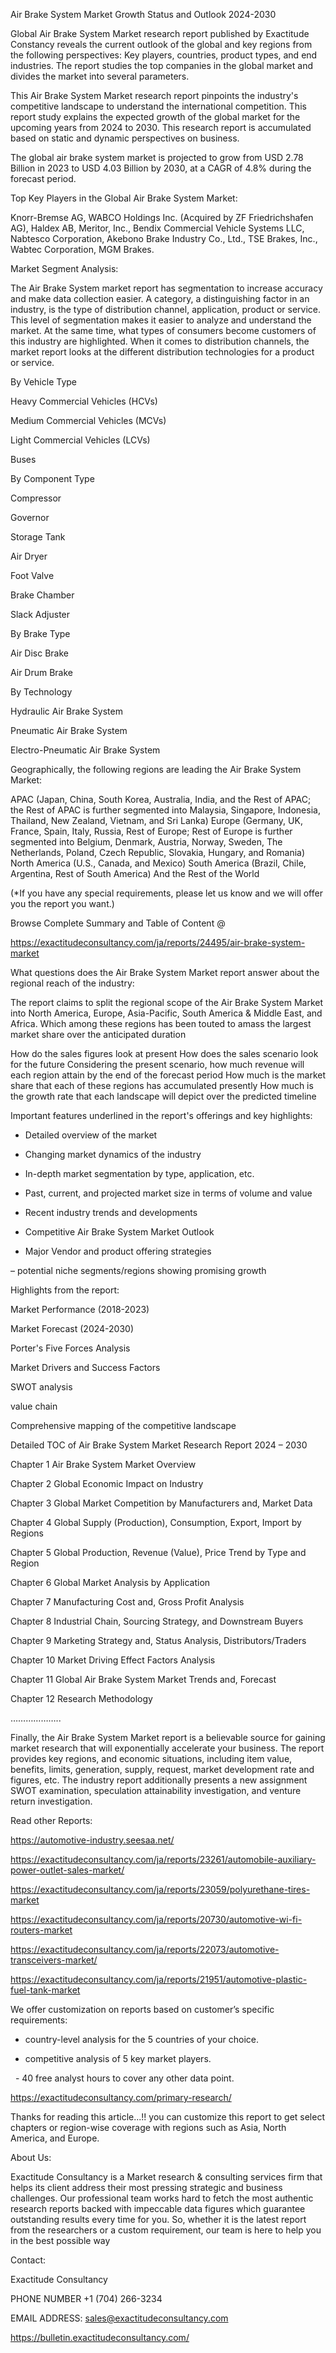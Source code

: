 Air Brake System Market Growth Status and Outlook 2024-2030

Global Air Brake System Market research report published by Exactitude Constancy reveals the current outlook of the global and key regions from the following perspectives: Key players, countries, product types, and end industries. The report studies the top companies in the global market and divides the market into several parameters.

This Air Brake System Market research report pinpoints the industry's competitive landscape to understand the international competition. This report study explains the expected growth of the global market for the upcoming years from 2024 to 2030. This research report is accumulated based on static and dynamic perspectives on business.

The global air brake system market is projected to grow from USD 2.78 Billion in 2023 to USD 4.03 Billion by 2030, at a CAGR of 4.8% during the forecast period.

Top Key Players in the Global Air Brake System Market:

Knorr-Bremse AG, WABCO Holdings Inc. (Acquired by ZF Friedrichshafen AG), Haldex AB, Meritor, Inc., Bendix Commercial Vehicle Systems LLC, Nabtesco Corporation, Akebono Brake Industry Co., Ltd., TSE Brakes, Inc., Wabtec Corporation, MGM Brakes.

Market Segment Analysis:

The Air Brake System market report has segmentation to increase accuracy and make data collection easier. A category, a distinguishing factor in an industry, is the type of distribution channel, application, product or service. This level of segmentation makes it easier to analyze and understand the market. At the same time, what types of consumers become customers of this industry are highlighted. When it comes to distribution channels, the market report looks at the different distribution technologies for a product or service.

By Vehicle Type

Heavy Commercial Vehicles (HCVs)

Medium Commercial Vehicles (MCVs)

Light Commercial Vehicles (LCVs)

Buses

By Component Type

Compressor

Governor

Storage Tank

Air Dryer

Foot Valve

Brake Chamber

Slack Adjuster

By Brake Type

Air Disc Brake

Air Drum Brake

By Technology

Hydraulic Air Brake System

Pneumatic Air Brake System

Electro-Pneumatic Air Brake System




Geographically, the following regions are leading the Air Brake System Market:

APAC (Japan, China, South Korea, Australia, India, and the Rest of APAC; the Rest of APAC is further segmented into Malaysia, Singapore, Indonesia, Thailand, New Zealand, Vietnam, and Sri Lanka)
Europe (Germany, UK, France, Spain, Italy, Russia, Rest of Europe; Rest of Europe is further segmented into Belgium, Denmark, Austria, Norway, Sweden, The Netherlands, Poland, Czech Republic, Slovakia, Hungary, and Romania)
North America (U.S., Canada, and Mexico)
South America (Brazil, Chile, Argentina, Rest of South America)
And the Rest of the World

(*If you have any special requirements, please let us know and we will offer you the report you want.)

Browse Complete Summary and Table of Content @

https://exactitudeconsultancy.com/ja/reports/24495/air-brake-system-market

What questions does the Air Brake System Market report answer about the regional reach of the industry:

The report claims to split the regional scope of the Air Brake System Market into North America, Europe, Asia-Pacific, South America & Middle East, and Africa. Which among these regions has been touted to amass the largest market share over the anticipated duration

How do the sales figures look at present How does the sales scenario look for the future
Considering the present scenario, how much revenue will each region attain by the end of the forecast period
How much is the market share that each of these regions has accumulated presently
How much is the growth rate that each landscape will depict over the predicted timeline

Important features underlined in the report's offerings and key highlights:

- Detailed overview of the market

- Changing market dynamics of the industry

- In-depth market segmentation by type, application, etc.

- Past, current, and projected market size in terms of volume and value

- Recent industry trends and developments

- Competitive Air Brake System Market Outlook

- Major Vendor and product offering strategies

– potential niche segments/regions showing promising growth

Highlights from the report:

Market Performance (2018-2023)

Market Forecast (2024-2030)

Porter's Five Forces Analysis

Market Drivers and Success Factors

SWOT analysis

value chain

Comprehensive mapping of the competitive landscape

Detailed TOC of Air Brake System Market Research Report 2024 – 2030

Chapter 1 Air Brake System Market Overview

Chapter 2 Global Economic Impact on Industry

Chapter 3 Global Market Competition by Manufacturers and, Market Data

Chapter 4 Global Supply (Production), Consumption, Export, Import by Regions

Chapter 5 Global Production, Revenue (Value), Price Trend by Type and Region

Chapter 6 Global Market Analysis by Application

Chapter 7 Manufacturing Cost and, Gross Profit Analysis

Chapter 8 Industrial Chain, Sourcing Strategy, and Downstream Buyers

Chapter 9 Marketing Strategy and, Status Analysis, Distributors/Traders

Chapter 10 Market Driving Effect Factors Analysis

Chapter 11 Global Air Brake System Market Trends and, Forecast

Chapter 12 Research Methodology

………………..

Finally, the Air Brake System Market report is a believable source for gaining market research that will exponentially accelerate your business. The report provides key regions, and economic situations, including item value, benefits, limits, generation, supply, request, market development rate and figures, etc. The industry report additionally presents a new assignment SWOT examination, speculation attainability investigation, and venture return investigation.

Read other Reports:

https://automotive-industry.seesaa.net/

https://exactitudeconsultancy.com/ja/reports/23261/automobile-auxiliary-power-outlet-sales-market/

https://exactitudeconsultancy.com/ja/reports/23059/polyurethane-tires-market

https://exactitudeconsultancy.com/ja/reports/20730/automotive-wi-fi-routers-market

https://exactitudeconsultancy.com/ja/reports/22073/automotive-transceivers-market/

https://exactitudeconsultancy.com/ja/reports/21951/automotive-plastic-fuel-tank-market

We offer customization on reports based on customer’s specific requirements:

- country-level analysis for the 5 countries of your choice.

- competitive analysis of 5 key market players.

  - 40 free analyst hours to cover any other data point.

https://exactitudeconsultancy.com/primary-research/

Thanks for reading this article...!! you can customize this report to get select chapters or region-wise coverage with regions such as Asia, North America, and Europe.

About Us:

Exactitude Consultancy is a Market research & consulting services firm that helps its client address their most pressing strategic and business challenges. Our professional team works hard to fetch the most authentic research reports backed with impeccable data figures which guarantee outstanding results every time for you. So, whether it is the latest report from the researchers or a custom requirement, our team is here to help you in the best possible way

Contact:

Exactitude Consultancy

PHONE NUMBER +1 (704) 266-3234

EMAIL ADDRESS: sales@exactitudeconsultancy.com

https://bulletin.exactitudeconsultancy.com/
